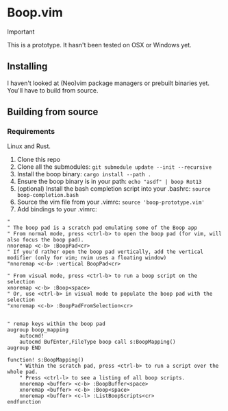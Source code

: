 # Boop.vim
> [!IMPORTANT]
> This is a prototype. It hasn't been tested on OSX or Windows yet.

## Installing
I haven't looked at (Neo)vim package managers or prebuilt binaries yet. You'll have to build from source.

## Building from source

### Requirements
Linux and Rust.

1. Clone this repo
2. Clone all the submodules: `git submodule update --init --recursive`
3. Install the boop binary: `cargo install --path .`
4. Ensure the boop binary is in your path: `echo "asdf" | boop Rot13`
5. (optional) Install the bash completion script into your .bashrc: `source boop-completion.bash`
6. Source the vim file from your .vimrc: `source 'boop-prototype.vim'`
7. Add bindings to your .vimrc:
```
"
" The boop pad is a scratch pad emulating some of the Boop app
" From normal mode, press <ctrl-b> to open the boop pad (for vim, will also focus the boop pad).
nnoremap <c-b> :BoopPad<cr>
" If you'd rather open the boop pad vertically, add the vertical modifier (only for vim; nvim uses a floating window)
"nnoremap <c-b> :vertical BoopPad<cr>

" From visual mode, press <ctrl-b> to run a boop script on the selection
xnoremap <c-b> :Boop<space>
" Or, use <ctrl-b> in visual mode to populate the boop pad with the selection
"xnoremap <c-b> :BoopPadFromSelection<cr>


" remap keys within the boop pad
augroup boop_mapping
    autocmd!
    autocmd BufEnter,FileType boop call s:BoopMapping()
augroup END

function! s:BoopMapping()
    " Within the scratch pad, press <ctrl-b> to run a script over the whole pad.
    " Press <ctrl-l> to see a listing of all boop scripts.
    nnoremap <buffer> <c-b> :BoopBuffer<space>
    xnoremap <buffer> <c-b> :Boop<space>
    nnoremap <buffer> <c-l> :ListBoopScripts<cr>
endfunction
```
